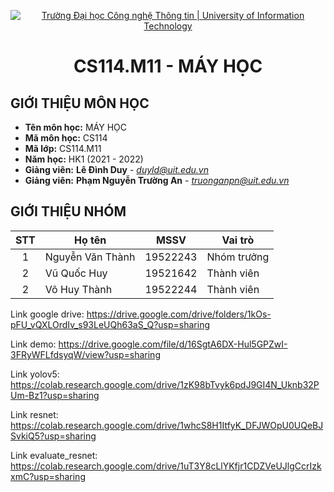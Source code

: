 <!-- Banner -->
<p align="center">
  <a href="https://www.uit.edu.vn/" title="Trường Đại học Công nghệ Thông tin" style="border: none;">
    <img src="https://i.imgur.com/WmMnSRt.png" alt="Trường Đại học Công nghệ Thông tin | University of Information Technology">
  </a>
</p>
<!-- Title -->
<h1 align="center"><b>CS114.M11 - MÁY HỌC</b></h1>

## GIỚI THIỆU MÔN HỌC
* **Tên môn học:** MÁY HỌC
* **Mã môn học:** CS114
* **Mã lớp:** CS114.M11
* **Năm học:** HK1 (2021 - 2022)
* **Giảng viên:** **Lê Đình Duy** - *duyld@uit.edu.vn*
* **Giảng viên:** **Phạm Nguyễn Trường An** - *truonganpn@uit.edu.vn*

## GIỚI THIỆU NHÓM

| STT | Họ tên | MSSV | Vai trò | 
| :---: | --- | --- | --- | 
| 1 | Nguyễn Văn Thành | 19522243 | Nhóm trưởng | 
| 2 | Vũ Quốc Huy | 19521642 | Thành viên |
| 2 | Võ Huy Thành | 19522244 | Thành viên |

Link google drive: https://drive.google.com/drive/folders/1kOs-pFU_vQXLOrdIv_s93LeUQh63aS_Q?usp=sharing

Link demo: https://drive.google.com/file/d/16SgtA6DX-Hul5GPZwI-3FRyWFLfdsyqW/view?usp=sharing

Link yolov5: https://colab.research.google.com/drive/1zK98bTvyk6pdJ9GI4N_Uknb32PUm-Bz1?usp=sharing

Link resnet: https://colab.research.google.com/drive/1whcS8H1ItfyK_DFJWOpU0UQeBJSvkiQ5?usp=sharing

Link evaluate_resnet: https://colab.research.google.com/drive/1uT3Y8cLlYKfjr1CDZVeUJlgCcrIzkxmC?usp=sharing
